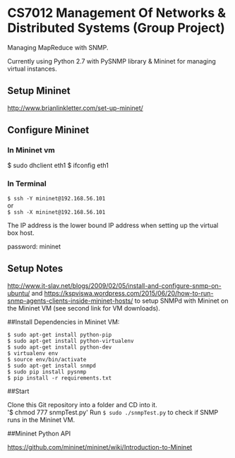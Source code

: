# CS7012 Management Of Networks & Distributed Systems (Group Project)

Managing MapReduce with SNMP.

Currently using Python 2.7 with PySNMP library & Mininet for managing virtual instances.

## Setup Mininet
http://www.brianlinkletter.com/set-up-mininet/

## Configure Mininet
### In  Mininet vm
$ sudo dhclient eth1
$ ifconfig eth1

### In Terminal
`$ ssh -Y mininet@192.168.56.101` <br>
or <br> 
`$ ssh -X mininet@192.168.56.101`

The IP address is the lower bound IP address when setting up the virtual box host.

password: mininet

## Setup Notes

http://www.it-slav.net/blogs/2009/02/05/install-and-configure-snmp-on-ubuntu/ and https://kspviswa.wordpress.com/2015/06/20/how-to-run-snmp-agents-clients-inside-mininet-hosts/ to setup SNMPd with Mininet on the Mininet VM (see second link for VM downloads).

##Install Dependencies in Mininet VM:

`$ sudo apt-get install python-pip` <br>
`$ sudo apt-get install python-virtualenv` <br>
`$ sudo apt-get install python-dev` <br>
`$ virtualenv env` <br>
`$ source env/bin/activate` <br>
`$ sudo apt-get install snmpd` <br>
`$ sudo pip install pysnmp` <br>
`$ pip install -r requirements.txt` <br>


##Start

Clone this Git repository into a folder and CD into it. <br> 
'$ chmod 777 snmpTest.py'
Run `$ sudo ./snmpTest.py` to check if SNMP runs in the Mininet VM.

##Mininet Python API

https://github.com/mininet/mininet/wiki/Introduction-to-Mininet